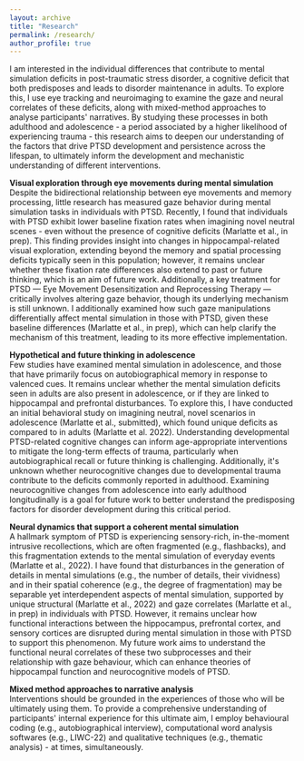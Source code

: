 ```yaml
---
layout: archive
title: "Research"
permalink: /research/
author_profile: true
---
```


I am interested in the individual differences that contribute to mental simulation deficits in post-traumatic stress disorder, a cognitive deficit that both predisposes and leads to disorder maintenance in adults. To explore this, I use eye tracking and neuroimaging to examine the gaze and neural correlates of these deficits, along with mixed-method approaches to analyse participants' narratives. By studying these processes in both adulthood and adolescence - a period associated by a higher likelihood of experiencing trauma - this research aims to deepen our understanding of the factors that drive PTSD development and persistence across the lifespan, to ultimately inform the development and mechanistic understanding of different interventions.

**Visual exploration through eye movements during mental simulation**\
Despite the bidirectional relationship between eye movements and memory processing, little research has measured gaze behavior during mental simulation tasks in individuals with PTSD. Recently, I found that individuals with PTSD exhibit lower baseline fixation rates when imagining novel neutral scenes - even without the presence of cognitive deficits (Marlatte et al., in prep). This finding provides insight into changes in hippocampal-related visual exploration, extending beyond the memory and spatial processing deficits typically seen in this population; however, it remains unclear whether these fixation rate differences also extend to past or future thinking, which is an aim of future work. Additionally, a key treatment for PTSD — Eye Movement Desensitization and Reprocessing Therapy — critically involves altering gaze behavior, though its underlying mechanism is still unknown. I additionally examined how such gaze manipulations differentially affect mental simulation in those with PTSD, given these baseline differences (Marlatte et al., in prep), which can help clarify the mechanism of this treatment, leading to its more effective implementation.

**Hypothetical and future thinking in adolescence**\
Few studies have examined mental simulation in adolescence, and those that have primarily focus on autobiographical memory in response to valenced cues. It remains unclear whether the mental simulation deficits seen in adults are also present in adolescence, or if they are linked to hippocampal and prefrontal disturbances. To explore this, I have conducted an initial behavioral study on imagining neutral, novel scenarios in adolescence (Marlatte et al., submitted), which found unique deficits as compared to in adults (Marlatte et al. 2022). Understanding developmental PTSD-related cognitive changes can inform age-appropriate interventions to mitigate the long-term effects of trauma, particularly when autobiographical recall or future thinking is challenging. Additionally, it's unknown whether neurocognitive changes due to developmental trauma contribute to the deficits commonly reported in adulthood. Examining neurocognitive changes from adolescence into early adulthood longitudinally is a goal for future work to better understand the predisposing factors for disorder development during this critical period.

**Neural dynamics that support a coherent mental simulation**\
A hallmark symptom of PTSD is experiencing sensory-rich, in-the-moment intrusive recollections, which are often fragmented (e.g., flashbacks), and this fragmentation extends to the mental simulation of everyday events (Marlatte et al., 2022). I have found that disturbances in the generation of details in mental simulations (e.g., the number of details, their vividness) and in their spatial coherence (e.g., the degree of fragmentation) may be separable yet interdependent aspects of mental simulation, supported by unique structural (Marlatte et al., 2022) and gaze correlates (Marlatte et al., in prep) in individuals with PTSD.  However, it remains unclear how functional interactions between the hippocampus, prefrontal cortex, and sensory cortices are disrupted during mental simulation in those with PTSD to support this phenomenon. My future work aims to understand the functional neural correlates of these two subprocesses and their relationship with gaze behaviour, which can enhance theories of hippocampal function and neurocognitive models of PTSD.

**Mixed method approaches to narrative analysis**\
Interventions should be grounded in the experiences of those who will be ultimately using them. To provide a comprehensive understanding of participants' internal experience for this ultimate aim, I employ behavioural coding (e.g., autobiographical interview), computational word analysis softwares (e.g., LIWC-22) and qualitative techniques (e.g., thematic analysis) - at times, simultaneously.
